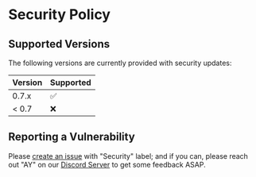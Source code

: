 # Security Policy

## Supported Versions

The following versions are currently provided with security updates:

| Version | Supported          |
| ------- | ------------------ |
| 0.7.x   | :white_check_mark: |
| < 0.7   | :x:                |

## Reporting a Vulnerability

Please [create an issue](https://github.com/servicetitan/Stl.Fusion/issues)
with "Security" label; and if you can, please reach out "AY" on our 
[Discord Server] to get some feedback ASAP.

[Discord Server]: https://discord.gg/EKEwv6d
